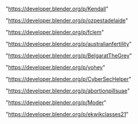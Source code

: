 "https://developer.blender.org/p/Kendall"

"https://developer.blender.org/p/ozpestadelaide"

"https://developer.blender.org/p/fclem"

"https://developer.blender.org/p/australianfertility"

"https://developer.blender.org/p/BelgaratTheGrey"

"https://developer.blender.org/p/yohey"

"https://developer.blender.org/p/CyberSecHelper"

"https://developer.blender.org/p/abortionpillsuae"

"https://developer.blender.org/p/Moder"

"https://developer.blender.org/p/ekwikclasses21"

 
